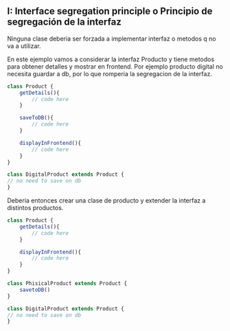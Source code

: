 ## I: Interface segregation principle o Principio de segregación de la interfaz
Ninguna clase deberia ser forzada a implementar interfaz o metodos q no va a utilizar.

En este ejemplo vamos a considerar la interfaz Producto y tiene metodos para obtener detalles y mostrar en frontend. 
Por ejemplo producto digital no necesita guardar a db, por lo que romperia la segregacion de la interfaz.


```javascript
class Product {
    getDetails(){
        // code here
    }

    saveToDB(){
        // code here
    }

    displayInFrontend(){
        // code here
    }
}

class DigitalProduct extends Product {
// no need to save on db
}  
```

Deberia entonces crear una clase de producto y extender la interfaz a distintos productos.

```javascript
class Product {
    getDetails(){
        // code here
    }

    displayInFrontend(){
        // code here
    }
}

class PhisicalProduct extends Product {
    savetoDB()
}

class DigitalProduct extends Product {
// no need to save on db
}  
```
